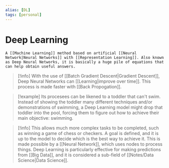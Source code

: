 ```yaml
---
alias: [DL]
tags: [personal]
---
```

# Deep Learning

```ad-note
A [[Machine Learning]] method based on artificial [[Neural Network|Neural Networks]] with [[Representation Learning]]. Also known as Deep Neural Networks, it is basically a huge pile of equations that can help obtain useful answers.
```

> [!info]
> With the use of [[Batch Gradient Descent|Gradient Descent]], Deep Neural Networks can [[Learning|improve over time]]. This process is made faster with [[Back Propogation]].

> [!example] 
> Its procesees can be likened to a toddler that can't swim. Instead of showing the toddler many different techniques and/or demonstrations of swimming, a Deep Learning model might drop that toddler into the pool, forcing them to figure out how to achieve their main objective: swimming.

> [!info] 
> This allows much more complex tasks to be completed, such as winning a game of chess or checkers. A goal is defined, and it is up to the model to decide which is the best way to achieve it. This is made possible by a [[Neural Network]], which uses nodes to process things.
Deep Learning is particularly effective for making predictions from [[Big Data]], and it is considered a sub-field of [[Notes/Data Science|Data Science]].